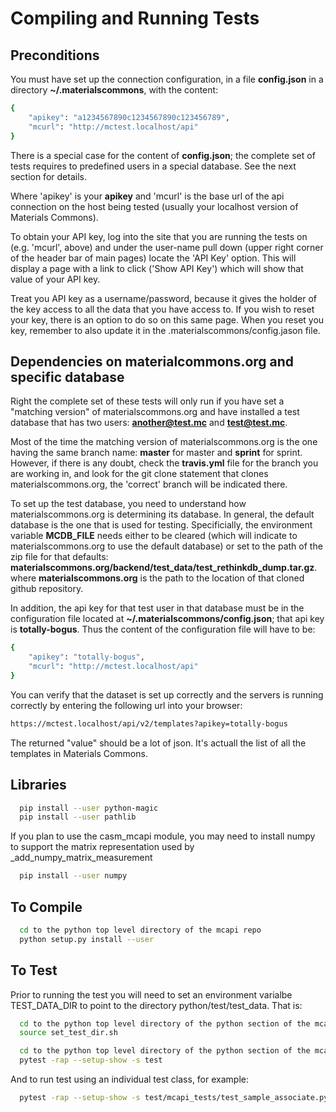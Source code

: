 Compiling and Running Tests
===========================

Preconditions
-------------

You must have set up the connection configuration, in a file **config.json**
in a directory **~/.materialscommons**, with the content:
```bash
{
    "apikey": "a1234567890c1234567890c123456789",
    "mcurl": "http://mctest.localhost/api"
}
```

There is a special case for the content of **config.json**; the complete
set of tests requires to predefined users in a special database.
See the next section for details.

Where 'apikey' is your **apikey** and 'mcurl' is the base url of the
api connection on the host being tested (usually your localhost version
of Materials Commons).

To obtain your API key, log into the site that you are running the tests on
(e.g. 'mcurl', above) and under the user-name pull down (upper right corner
of the header bar of main pages) locate the 'API Key' option. This will display a page
with a link to click ('Show API Key') which will show that value of your API key.

Treat you API key as a username/password, because it gives the holder of the key
access to all the data that you have access to. If you wish to reset your key,
there is an option to do so on this same page. When you reset you key, remember to
also update it in the .materialscommons/config.jason file.

Dependencies on materialcommons.org and specific database
---------------------------------------------------------

Right the complete set of these tests will only run if you have set 
a "matching version" of materialscommons.org
and have installed a test database that has two users: **another@test.mc** and **test@test.mc**.

Most of the time the matching version of materialscommons.org is the one having the same
branch name: **master** for master and **sprint** for sprint. However, if there is any doubt,
check the **travis.yml** file for the branch you are working in, and look for the git clone
statement that clones materialscommons.org, the 'correct' branch will be indicated there.

To set up the test database, you need to understand how materialscommons.org is determining
its database. In general, the default database is the one that is used for testing.
Specificially, the environment variable **MCDB_FILE** needs either to be cleared (which
will indicate to materialscommons.org to use the default database) or set to the path of
the zip file for that defaults: **materialscommons.org/backend/test_data/test_rethinkdb_dump.tar.gz**.
where **materialscommons.org** is the path to the location of that cloned github repository.
 
In addition, the api key for that test user in that database must be in the configuration file
located at **~/.materialscommons/config.json**; that api key is **totally-bogus**. Thus the
content of the configuration file will have to be:
```bash
{
    "apikey": "totally-bogus",
    "mcurl": "http://mctest.localhost/api"
}
```

You can verify that the dataset is set up correctly and the servers is running correctly by
entering the following url into your browser:
```html
https://mctest.localhost/api/v2/templates?apikey=totally-bogus
```
The returned "value" should be a lot of json. It's actuall the list of all the templates in
Materials Commons.

Libraries
---------
```bash
  pip install --user python-magic
  pip install --user pathlib
```

If you plan to use the casm_mcapi module, you may need to install numpy to support
the matrix representation used by _add_numpy_matrix_measurement
```bash
  pip install --user numpy
```


To Compile
----------

```bash
  cd to the python top level directory of the mcapi repo
  python setup.py install --user
```

To Test
-------

Prior to running the test you will need to set an environment varialbe TEST_DATA_DIR
to point to the directory python/test/test_data. That is:
```bash
  cd to the python top level directory of the python section of the mcapi repo
  source set_test_dir.sh
```

```bash
  cd to the python top level directory of the python section of the mcapi repo
  pytest -rap --setup-show -s test
```

And to run test using an individual test class, for example:
```bash
  pytest -rap --setup-show -s test/mcapi_tests/test_sample_associate.py::TestSampleAssociate  
```
